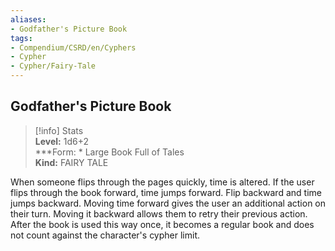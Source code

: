 ```yaml
---
aliases:
- Godfather's Picture Book
tags:
- Compendium/CSRD/en/Cyphers
- Cypher
- Cypher/Fairy-Tale
---
```


  
## Godfather's Picture Book  
>[!info] Stats  
> **Level:** 1d6+2  
> ***Form: * Large Book Full of Tales  
> **Kind:** FAIRY TALE
  
When someone flips through the pages quickly, time is altered. If the user flips through the book forward, time jumps forward. Flip backward and time jumps backward. Moving time forward gives the user an additional action on their turn. Moving it backward allows them to retry their previous action. After the book is used this way once, it becomes a regular book and does not count against the character's cypher limit.